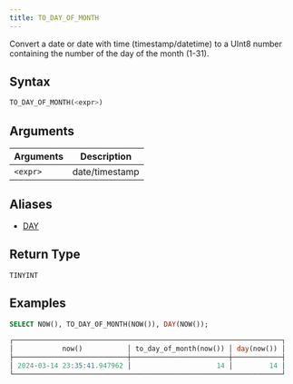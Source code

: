 ```yaml
---
title: TO_DAY_OF_MONTH
---
```


Convert a date or date with time (timestamp/datetime) to a UInt8 number containing the number of the day of the month (1-31).

## Syntax

```sql
TO_DAY_OF_MONTH(<expr>)
```

## Arguments

| Arguments | Description    |
|-----------|----------------|
| `<expr>`  | date/timestamp |

## Aliases

- [DAY](day.md)

## Return Type

`TINYINT`

## Examples

```sql
SELECT NOW(), TO_DAY_OF_MONTH(NOW()), DAY(NOW());

┌──────────────────────────────────────────────────────────────────┐
│            now()           │ to_day_of_month(now()) │ day(now()) │
├────────────────────────────┼────────────────────────┼────────────┤
│ 2024-03-14 23:35:41.947962 │                     14 │         14 │
└──────────────────────────────────────────────────────────────────┘
```